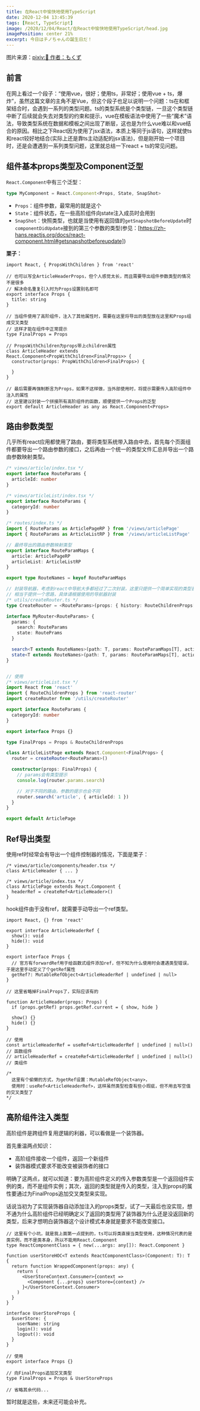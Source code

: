 ```yaml
---
title: 在React中愉快地使用TypeScript
date: 2020-12-04 13:45:39
tags: [React, TypeScript]
image: /2020/12/04/React/在React中愉快地使用TypeScript/head.jpg
imagePosition: center 21%
excerpt: 今日はチノちゃんの誕生日だ！
---
```


图片来源：[pixiv:💒 作者：もくず](https://www.pixiv.net/artworks/73737464)

## 前言

在网上看过一个段子：“使用vue，很好；使用ts，非常好；使用vue + ts，爆炸”，虽然这篇文章的主角不是Vue，但这个段子也足以说明一个问题：ts在和框架结合时，会遇到一系列的类型问题。ts的类型系统是个类型链，一旦这个类型链中断了后续就会失去对类型的约束和提示，vue在模板语法中使用了一些“魔术”语法，导致类型系统在数据和模板之间出现了断层，这也是为什么vue难以和vue结合的原因。相比之下React因为使用了jsx语法，本质上等同于js语句，这样就使ts和react较好地结合(实际上还是靠ts主动适配的jsx语法)，但是刚开始一个项目时，还是会遭遇到一系列类型问题，这里就总结一下react + ts的常见问题。

## 组件基本props类型及Component泛型

`React.Component`中有三个泛型：
``` ts
type MyComponent = React.Component<Props, State, SnapShot>
```

* `Props`：组件参数，最常用的就是这个
* `State`：组件状态，在一些高阶组件向state注入成员时会用到
* `SnapShot`：快照类型，也就是当使用有返回值的`getSnapshotBeforeUpdate`时`componentDidUpdate`接到的第三个参数的类型(参见：[https://zh-hans.reactjs.org/docs/react-component.html#getsnapshotbeforeupdate])

**栗子：**

``` tsx
import React, { PropsWithChildren } from 'react'

// 也可以写全ArticleHeaderProps，但个人感觉太长，而且需要导出组件参数类型的情况不是很多
// 解决命名重复引入时为Props设置别名即可
export interface Props {
  title: string
} 

// 当组件使用了高阶组件，注入了其他属性时，需要在这里将导出的类型放在这里和Props组成交叉类型
// 这样才能在组件中正常提示
type FinalProps = Props

// PropsWithChildren为props带上children属性
class ArticleHeader extends React.Component<PropWithChildren<FinalProps>> {
  constructor(props: PropWithChildren<FinalProps>) {

  }
}

// 最后需要再强制断言为Props，如果不这样做，当外部使用时，将提示需要传入高阶组件中注入的属性
// 这里建议封装一个拼接所有高阶组件的函数，顺便提供一个Props的泛型
export default ArticleHeader as any as React.Component<Props>
```
## 路由参数类型

几乎所有react应用都使用了路由，要将类型系统带入路由中去，首先每个页面组件都要导出一个路由参数的接口，之后再由一个统一的类型文件汇总并导出一个路由参数映射类型。

``` ts
/* views/article/index.tsx */
export interface RouteParams {
  articleId: number
}

/* views/articleList/index.tsx */
export interface RouteParams {
  categoryId: number
}

/* routes/index.ts */
import { RouteParams as ArticlePageRP } from '/views/articlePage'
import { RouteParams as ArticleListRP } from '/views/articleListPage'

// 最终导出的路由参数映射类型
export interface RouteParamMaps {
  article: ArticlePageRP
  articleList: ArticleListRP
}

export type RouteNames = keyof RouteParamMaps

// 封装导航器，考虑到react中导航大多都经过了二次封装，这里只提供一个简单实现的类型表示(基于react-router-dom@5)
// 相当于提供一个思路，具体请根据使用的导航器封装
/* utils/createRouter.ts */
type CreateRouter = <RouteParams>(props: { history: RouteChildrenProps['history'] }) => MyRouter<RouteParams>

interface MyRouter<RouteParams> {
  params: {
    search: RouteParams
    state: RoutePrams
  }

  search<T extends RouteNames>(path: T, params: RouteParamMaps[T], action?: 'push' | 'replace')
  state<T extends RouteNames>(path: T, params: RouteParamMaps[T], action?: 'push' | 'replace')
}


// 使用
/* views/articleList.tsx */
import React from 'react'
import { RouteChildrenProps } from 'react-router'
import createRouter from '/utils/createRouter'

export interface RouteParams {
  categoryId: number
}

export interface Props {} 

type FinalProps = Props & RouteChildrenProps

class ArticleListPage extends React.Component<FinalProps> {
  router = createRouter<RouteParams>()

  constructor(props: FinalProps) {
    // params会有类型提示
    console.log(router.params.search)

    // 对于不同的路由，参数的提示也会不同
    router.search('article', { articleId: 1 })
  }
}

export default ArticlePage
```

## Ref导出类型

使用ref时经常会有导出一个组件控制器的情况，下面是栗子：

``` tsx
/* views/article/components/header.tsx */
class ArticleHeader { ... }

/* views/article/index.tsx */
class ArticlePage extends React.Component {
  headerRef = createRef<ArticleHeader>()
}
```

hook组件由于没有ref，就需要手动导出一个ref类型。

``` tsx
import React, {} from 'react'

export interface ArticleHeaderRef {
  show(): void
  hide(): void
}

export interface Props {
  // 官方有forwardRef用于给函数式组件添加ref，但不知为什么使用时会遭遇类型错误，于是这里手动定义了个getRef属性
  getRef?: MutableRefObject<ArticleHeaderRef | undefined | null>
}

// 这里省略掉FinalProps了，实际应该有的

function ArticleHeader(props: Props) {
  if (props.getRef) props.getRef.current = { show, hide }

  show() {}
  hide() {}
}

// 使用
const articleHeaderRef = useRef<ArticleHeaderRef | undefined | null>() // 函数组件
// articleHeaderRef = createRef<ArticleHeaderRef | undefined | null>() // 类组件

/*
  这里有个偷懒的方式，为getRef设置：MutableRefObject<any>，
  使用时：useRef<ArticleHeaderRef>，这样虽然类型检查有些小瑕疵，但不用去写空值的交叉类型了
*/
```
## 高阶组件注入类型

高阶组件是跨组件复用逻辑的利器，可以看做是一个装饰器。

首先重温两点知识：
* 高阶组件接收一个组件，返回一个新组件
* 装饰器模式要求不能改变被装饰者的接口

明确了这两点，就可以知道：要为高阶组件定义的传入参数类型是一个返回组件实例的类，而不是组件实例；其次，返回的类型就是传入的类型，注入到props的属性要通过为FinalProps追加交叉类型来实现。

话说当初为了实现装饰器自动添加注入的props类型，试了一天最后也没实现，想不通为什么高阶组件已经明确定义了返回的类型用了装饰器为什么还是没返回新的类型，后来才想明白装饰器这个设计模式本身就是要求不能改变接口。

``` tsx
// 这里有个小坑，就是我上面第一点提到的，ts可以将类直接当类型使用，这种情况代表的是类实例，而不是类本身，所以不能用React.Component
type ReactComponentClass = { new(...args: any[]): React.Component }

function userStoreHOC<T extends ReactComponentClass>(Component: T): T {
  return function WrappedComponent(props: any) {
    return (
      <UserStoreContext.Consumer>{context =>
        <Component {...props} userStore={context} />
      }</UserStoreContext.Consumer>
    )
  }
}

interface UserStoreProps {
  $userStore: {
    userName: string
    login(): void
    logout(): void
  }
}

// 使用
export interface Props {}

// 向FinalProps追加交叉类型
type FinalProps = Props & UserStoreProps

// 省略其余代码...
```

暂时就是这些，未来还可能会补充。